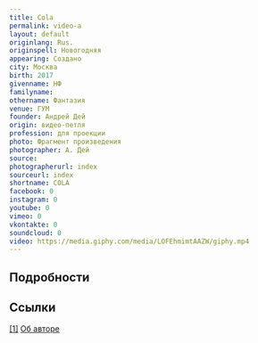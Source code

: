 ```yaml
---
title: Cola
permalink: video-a
layout: default
originlang: Rus.
originspell: Новогодняя
appearing: Создано
city: Москва
birth: 2017
givenname: НФ
familyname:
othername: Фантазия
venue: ГУМ
founder: Андрей Дей
origin: видео-петля
profession: для проекции
photo: Фрагмент произведения
photographer: А. Дей
source:
photographerurl: index
sourceurl: index
shortname: COLA
facebook: 0
instagram: 0
youtube: 0
vimeo: 0
vkontakte: 0
soundcloud: 0
video: https://media.giphy.com/media/LOFEhmimtAAZW/giphy.mp4
---
```


## Подробности

## Ссылки

[[1]](#a1) <span id="f1"></span> [Об авторе](index)
